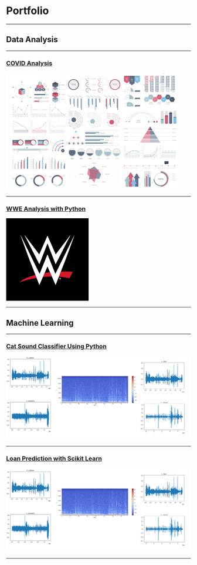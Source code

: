 # Portfolio

---

## Data Analysis 

---
### [COVID Analysis](/sample_page)
<img src="images/dummy_thumbnail.jpg?raw=true"/>

---
### [WWE Analysis with Python](https://github.com/kexantus/WWE)
<img src="project2_wwe/wwe.png"/>

---

## Machine Learning

---
### [Cat Sound Classifier Using Python](https://github.com/Fairfield-University-Hybrid-AI-Lab/felidetect)
<img src="project1_cat/waveforms.png"/>

---
### [Loan Prediction with Scikit Learn](https://github.com/Fairfield-University-Hybrid-AI-Lab/felidetect)
<img src="project1_cat/waveforms.png"/>

---
